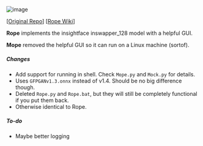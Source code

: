 ![image](https://github.com/Hillobar/Rope/assets/63615199/40f7397f-713c-4813-ac86-bab36f6bd5ba)

[[Original Repo](https://github.com/Hillobar/Rope/)] [[Rope Wiki](https://github.com/Hillobar/Rope/wiki)]

**Rope** implements the insightface inswapper_128 model with a helpful GUI.

**Mope** removed the helpful GUI so it can run on a Linux machine (sortof).  
  
##### Changes

- Add support for running in shell. Check `Mope.py` and `Mock.py` for details.
- Uses `GFPGANv1.3.onnx` instead of v1.4. Should be no big difference though.
- Deleted `Rope.py` and `Rope.bat`, but they will still be completely functional if you put them back.
- Otherwise identical to Rope.

##### To-do

- Maybe better logging
